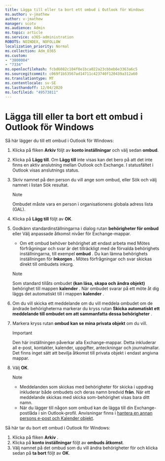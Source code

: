 ```yaml
---
title: Lägga till eller ta bort ett ombud i Outlook för Windows
ms.author: v-jmathew
author: v-jmathew
manager: scotv
ms.audience: Admin
ms.topic: article
ms.service: o365-administration
ROBOTS: NOINDEX, NOFOLLOW
localization_priority: Normal
ms.collection: Adm_O365
ms.custom:
- "3800004"
- "7334"
ms.openlocfilehash: fcbd6082c104f0e1bca022a23cbbeb6e3363a6c5
ms.sourcegitcommit: c069f1b53567ad14711c423740f120439a312a60
ms.translationtype: MT
ms.contentlocale: sv-SE
ms.lasthandoff: 12/04/2020
ms.locfileid: "49573811"
---
```

# <a name="how-to-add-or-remove-a-delegate-in-outlook-for-windows"></a>Lägga till eller ta bort ett ombud i Outlook för Windows

Så här lägger du till ett ombud i Outlook för Windows: 

1. Klicka på fliken **Arkiv** följt av **konto inställningar** och välj sedan **ombud**.
2. Klicka på **Lägg till**. Om **Lägg till** inte visas kan det bero på att det inte finns en aktiv anslutning mellan Outlook och Exchange. I statusfältet i Outlook visas anslutnings status.
3. Skriv namnet på den person du vill ange som ombud, eller Sök och välj namnet i listan Sök resultat.

    > [!NOTE]
    > Ombudet måste vara en person i organisationens globala adress lista (GAL).
4. Klicka på **Lägg till** följt av **OK**.
5. Godkänn standardinställningarna i dialog rutan **behörigheter för ombud** eller Välj anpassade åtkomst nivåer för Exchange-mappar.

    - Om ett ombud behöver behörighet att endast arbeta med Mötes förfrågningar och svar är det tillräckligt med de förvalda behörighets inställningarna, till exempel **ombud** . Du kan lämna behörighets inställningen för **Inkorgen** **.** Mötes förfrågningar och svar skickas direkt till ombudets inkorg.

    > [!NOTE]
    > Som standard tillåts ombudet **(kan läsa, skapa och ändra objekt)** behörighet till mappen **kalender** . När ombudet svarar på ett möte åt dig läggs det automatiskt till i mappen **kalender** .

5. Om du vill skicka ett meddelande om du vill meddela ombudet om de ändrade behörigheterna markerar du kryss rutan **Skicka automatiskt ett meddelande till ombudet om att sammanfatta dessa behörigheter** .
6. Markera kryss rutan **ombud kan se mina privata objekt** om du vill.

    > [!IMPORTANT]
    > Den här inställningen påverkar alla Exchange-mappar. Detta inkluderar all e-post, kontakter, kalender, uppgifter, anteckningar och journalmallar. Det finns inget sätt att bevilja åtkomst till privata objekt i endast angivna mappar.

7. Välj **OK**.

    > [!NOTE]
    >
    > - Meddelanden som skickas med behörigheter för skicka i uppdrag inkluderar både ombudets och deras namn bredvid **från**. När ett meddelande skickas med skicka som-behörighet visas bara ditt namn.
    > - När du lägger till någon som ombud kan de lägga till din Exchange-postlåda i sin Outlook-profil. Anvisningar finns i [hantera en annan persons e-post och Kalender objekt](https://support.microsoft.com/office/manage-another-person-s-mail-and-calendar-items-afb79d6b-2967-43b9-a944-a6b953190af5).

Så här tar du bort ett ombud i Outlook för Windows:

1. Klicka på fliken **Arkiv** .
2. Klicka på **konto inställningar** följt av **ombuds åtkomst**.
3. Välj namnet på det ombud som du vill ändra behörigheter för och klicka sedan på **ta bort** följt av **OK**.
